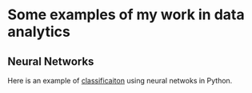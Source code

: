 # Some examples of my work in data analytics

## Neural Networks
Here is an example of [classificaiton](LogisticRegressionKeras.html) using neural netwoks in Python.

